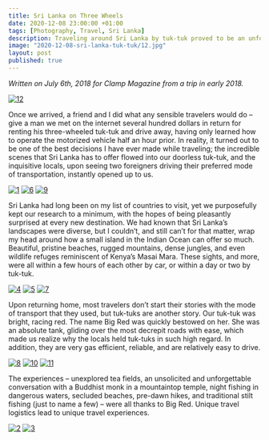 ```yaml
---
title: Sri Lanka on Three Wheels
date: 2020-12-08 23:00:00 +01:00
tags: [Photography, Travel, Sri Lanka]
description: Traveling around Sri Lanka by tuk-tuk proved to be an unforgettable experience.
image: "2020-12-08-sri-lanka-tuk-tuk/12.jpg"
layout: post
published: true
---
```

*Written on July 6th, 2018 for Clamp Magazine from a trip in early 2018.*

[![12](../../assets/img/../../wrynearson.github.io/assets/img/2020-12-08-sri-lanka-tuk-tuk/12.jpg)](../../assets/img/../../wrynearson.github.io/assets/img/2020-12-08-sri-lanka-tuk-tuk/12.jpg)

Once we arrived, a friend and I did what any sensible travelers would do – give a man we met on the internet several hundred dollars in return for renting his three-wheeled tuk-tuk and drive away, having only learned how to operate the motorized vehicle half an hour prior. In reality, it turned out to be one of the best decisions I have ever made while traveling; the incredible scenes that Sri Lanka has to offer flowed into our doorless tuk-tuk, and the inquisitive locals, upon seeing two foreigners driving their preferred mode of transportation, instantly opened up to us.

[![1](../../assets/img/../../wrynearson.github.io/assets/img/2020-12-08-sri-lanka-tuk-tuk/1.jpg)](../../assets/img/../../wrynearson.github.io/assets/img/2020-12-08-sri-lanka-tuk-tuk/1.jpg)
[![6](../../assets/img/../../wrynearson.github.io/assets/img/2020-12-08-sri-lanka-tuk-tuk/6.jpg)](../../assets/img/../../wrynearson.github.io/assets/img/2020-12-08-sri-lanka-tuk-tuk/6.jpg)
[![9](../../assets/img/../../wrynearson.github.io/assets/img/2020-12-08-sri-lanka-tuk-tuk/9.jpg)](../../assets/img/../../wrynearson.github.io/assets/img/2020-12-08-sri-lanka-tuk-tuk/9.jpg)

Sri Lanka had long been on my list of countries to visit, yet we purposefully kept our research to a minimum, with the hopes of being pleasantly surprised at every new destination. We had known that Sri Lanka’s landscapes were diverse, but I couldn’t, and still can’t for that matter, wrap my head around how a small island in the Indian Ocean can offer so much. Beautiful, pristine beaches, rugged mountains, dense jungles, and even wildlife refuges reminiscent of Kenya’s Masai Mara. These sights, and more, were all within a few hours of each other by car, or within a day or two by tuk-tuk.

[![4](../../assets/img/../../wrynearson.github.io/assets/img/2020-12-08-sri-lanka-tuk-tuk/4.jpg)](../../assets/img/../../wrynearson.github.io/assets/img/2020-12-08-sri-lanka-tuk-tuk/4.jpg)
[![5](../../assets/img/../../wrynearson.github.io/assets/img/2020-12-08-sri-lanka-tuk-tuk/5.jpg)](../../assets/img/../../wrynearson.github.io/assets/img/2020-12-08-sri-lanka-tuk-tuk/5.jpg)
[![7](../../assets/img/../../wrynearson.github.io/assets/img/2020-12-08-sri-lanka-tuk-tuk/7.jpg)](../../assets/img/../../wrynearson.github.io/assets/img/2020-12-08-sri-lanka-tuk-tuk/7.jpg)

Upon returning home, most travelers don’t start their stories with the mode of transport that they used, but tuk-tuks are another story. Our tuk-tuk was bright, racing red. The name Big Red was quickly bestowed on her. She was an absolute tank, gliding over the most decrepit roads with ease, which made us realize why the locals held tuk-tuks in such high regard. In addition, they are very gas efficient, reliable, and are relatively easy to drive.

[![8](../../assets/img/../../wrynearson.github.io/assets/img/2020-12-08-sri-lanka-tuk-tuk/8.jpg)](../../assets/img/../../wrynearson.github.io/assets/img/2020-12-08-sri-lanka-tuk-tuk/8.jpg)
[![10](../../assets/img/../../wrynearson.github.io/assets/img/2020-12-08-sri-lanka-tuk-tuk/10.jpg)](../../assets/img/../../wrynearson.github.io/assets/img/2020-12-08-sri-lanka-tuk-tuk/10.jpg)
[![11](../../assets/img/../../wrynearson.github.io/assets/img/2020-12-08-sri-lanka-tuk-tuk/11.jpg)](../../assets/img/../../wrynearson.github.io/assets/img/2020-12-08-sri-lanka-tuk-tuk/11.jpg)

The experiences – unexplored tea fields, an unsolicited and unforgettable conversation with a Buddhist monk in a mountaintop temple, night fishing in dangerous waters, secluded beaches, pre-dawn hikes, and traditional stilt fishing (just to name a few) – were all thanks to Big Red. Unique travel logistics lead to unique travel experiences.

[![2](../../assets/img/../../wrynearson.github.io/assets/img/2020-12-08-sri-lanka-tuk-tuk/2.jpg)](../../assets/img/../../wrynearson.github.io/assets/img/2020-12-08-sri-lanka-tuk-tuk/2.jpg)
[![3](../../assets/img/../../wrynearson.github.io/assets/img/2020-12-08-sri-lanka-tuk-tuk/3.jpg)](../../assets/img/../../wrynearson.github.io/assets/img/2020-12-08-sri-lanka-tuk-tuk/3.jpg)